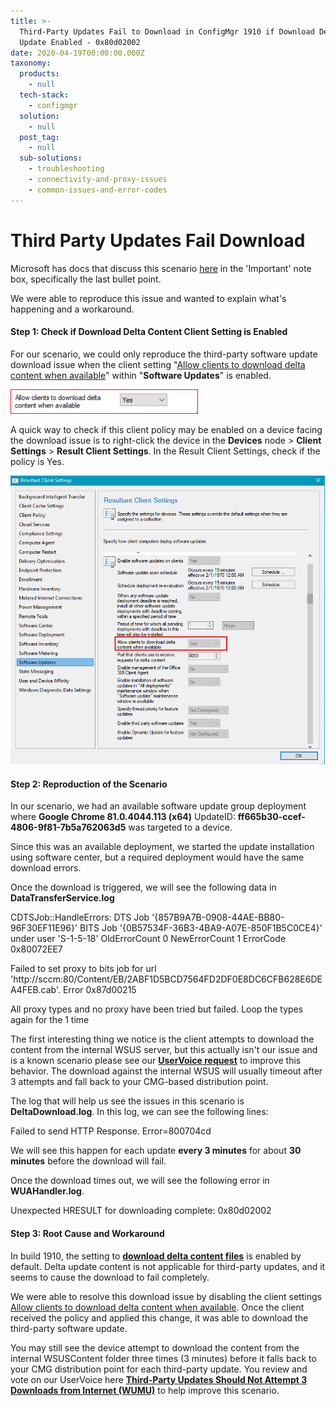 ```yaml
---
title: >-
  Third-Party Updates Fail to Download in ConfigMgr 1910 if Download Delta
  Update Enabled - 0x80d02002
date: 2020-04-19T00:00:00.000Z
taxonomy:
  products:
    - null
  tech-stack:
    - configmgr
  solution:
    - null
  post_tag:
    - null
  sub-solutions:
    - troubleshooting
    - connectivity-and-proxy-issues
    - common-issues-and-error-codes
---
```


# Third Party Updates Fail Download

Microsoft has docs that discuss this scenario [here](https://docs.microsoft.com/en-us/mem/configmgr/sum/deploy-use/optimize-windows-10-update-delivery#bkmk_DO-1910) in the 'Important' note box, specifically the last bullet point.

We were able to reproduce this issue and wanted to explain what's happening and a workaround.

#### &#x20;Step 1: Check if Download Delta Content Client Setting is Enabled

For our scenario, we could only reproduce the third-party software update download issue when the client setting "[Allow clients to download delta content when available](https://docs.microsoft.com/en-us/configmgr/core/clients/deploy/about-client-settings#allow-clients-to-download-delta-content-when-available)" within "**Software Updates**" is enabled.

![SCCM download delta content enabled](../../_images/download-delta-content-enabled-300x39.png)

A quick way to check if this client policy may be enabled on a device facing the download issue is to right-click the device in the **Devices** node > **Client Settings** > **Result Client Settings**. In the Result Client Settings, check if the policy is Yes.

![](../../_images/download-delta-content-enabled-result.png)

#### &#x20;Step 2: Reproduction of the Scenario

In our scenario, we had an available software update group deployment where **Google Chrome 81.0.4044.113 (x64)** UpdateID: **ff665b30-ccef-4806-9f81-7b5a762063d5** was targeted to a device.

Since this was an available deployment, we started the update installation using software center, but a required deployment would have the same download errors.

Once the download is triggered, we will see the following data in **DataTransferService.log**

CDTSJob::HandleErrors: DTS Job '{857B9A7B-0908-44AE-BB80-96F30EF11E96}' BITS Job '{0B57534F-36B3-4BA9-A07E-850F1B5C0CE4}' under user 'S-1-5-18' OldErrorCount 0 NewErrorCount 1 ErrorCode 0x80072EE7

Failed to set proxy to bits job for url 'http://sccm:80/Content/EB/2ABF1D5BCD7564FD2DF0E8DC6CFB628E6DEA4FEB.cab'. Error 0x87d00215

All proxy types and no proxy have been tried but failed. Loop the types again for the 1 time

The first interesting thing we notice is the client attempts to download the content from the internal WSUS server, but this actually isn't our issue and is a known scenario please see our [**UserVoice request**](https://configurationmanager.uservoice.com/forums/300492-ideas/suggestions/40174429-third-party-updates-should-not-attempt-3-downloads) to improve this behavior. The download against the internal WSUS will usually timeout after 3 attempts and fall back to your CMG-based distribution point.

The log that will help us see the issues in this scenario is **DeltaDownload.log**. In this log, we can see the following lines:

Failed to send HTTP Response. Error=800704cd

We will see this happen for each update **every 3 minutes** for about **30 minutes** before the download will fail.

Once the download times out, we will see the following error in **WUAHandler.log**.

Unexpected HRESULT for downloading complete: 0x80d02002

#### &#x20;Step 3: Root Cause and Workaround

In build 1910, the setting to [**download delta content files**](https://docs.microsoft.com/en-us/configmgr/core/clients/deploy/about-client-settings#allow-clients-to-download-delta-content-when-available) is enabled by default. Delta update content is not applicable for third-party updates, and it seems to cause the download to fail completely.

We were able to resolve this download issue by disabling the client settings [Allow clients to download delta content when available](https://docs.microsoft.com/en-us/configmgr/core/clients/deploy/about-client-settings#allow-clients-to-download-delta-content-when-available). Once the client received the policy and applied this change, it was able to download the third-party software update.

You may still see the device attempt to download the content from the internal WSUSContent folder three times (3 minutes) before it falls back to your CMG distribution point for each third-party update. You review and vote on our UserVoice here [**Third-Party Updates Should Not Attempt 3 Downloads from Internet (WUMU)**](https://configurationmanager.uservoice.com/forums/300492-ideas/suggestions/40174429-third-party-updates-should-not-attempt-3-downloads) to help improve this scenario.
